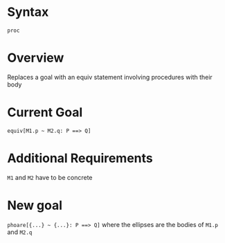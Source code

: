 # Syntax
`proc`
# Overview
Replaces a goal with an equiv statement involving procedures with their body
# Current Goal
`equiv[M1.p ~ M2.q: P ==> Q]`
# Additional Requirements
`M1` and `M2` have to be concrete
# New goal
`phoare[{...} ~ {...}: P ==> Q]` where the ellipses are the bodies of `M1.p` and `M2.q`
